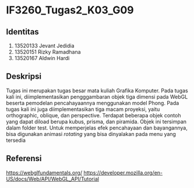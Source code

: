 # IF3260_Tugas2_K03_G09
## Identitas
1. 13520133 Jevant Jedidia
2. 13520151 Rizky Ramadhana
3. 13520167 Aldwin Hardi

## Deskripsi
Tugas ini merupakan tugas besar mata kuliah Grafika Komputer. Pada tugas kali ini, diimplementasikan pengggambaran objek tiga dimensi pada WebGL beserta pemodelan pencahayaannya menggunakan model Phong. Pada tugas kali ini juga diimplementasikan tiga macam proyeksi, yaitu orthographic, oblique, dan perspective. Terdapat beberapa objek contoh yang dapat diload berupa kubus, prisma, dan piramida. Objek ini tersimpan dalam folder test. Untuk memperjelas efek pencahayaan dan bayangannya, bisa digunakan animasi _rotating_ yang bisa dinyalakan pada menu yang tersedia

## Referensi
https://webglfundamentals.org/ 
https://developer.mozilla.org/en-US/docs/Web/API/WebGL_API/Tutorial 
 
